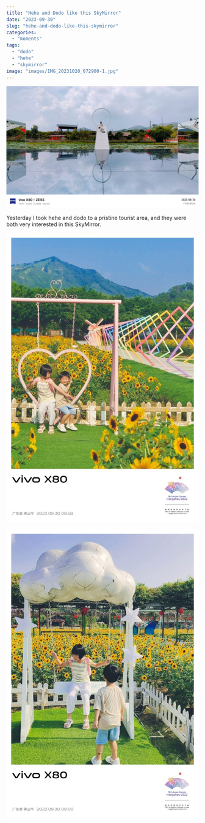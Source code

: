```yaml
---
title: "Hehe and Dodo like this SkyMirror"
date: "2023-09-30"
slug: "hehe-and-dodo-like-this-skymirror"
categories: 
  - "moments"
tags: 
  - "dodo"
  - "hehe"
  - "skymirror"
image: "images/IMG_20231020_072900-1.jpg"
---
```


![](images/IMG_20231020_075413-1024x647.jpg)

Yesterday I took hehe and dodo to a pristine tourist area, and they were both very interested in this SkyMirror.

![](images/IMG_20231020_075222-683x1024.jpg)

![](images/IMG_20231020_075139-683x1024.jpg)
